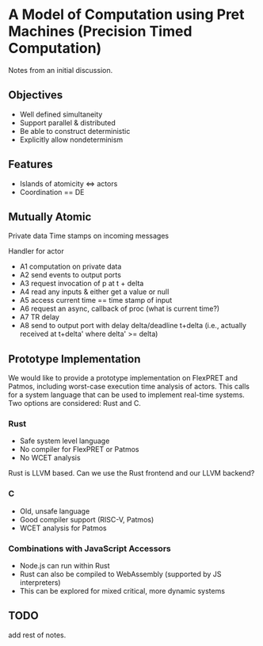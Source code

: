 # A Model of Computation using Pret Machines (Precision Timed Computation)

Notes from an initial discussion.

## Objectives

 * Well defined simultaneity
 * Support parallel & distributed
 * Be able to construct deterministic
 * Explicitly allow nondeterminism

## Features

 * Islands of atomicity <=> actors
 * Coordination == DE

## Mutually Atomic

Private data
Time stamps on incoming messages

Handler for actor

 * A1 computation on private data
 * A2 send events to output ports
 * A3 request invocation of p at t + delta
 * A4 read any inputs & either get a value or null
 * A5 access current time == time stamp of input
 * A6 request an async, callback of proc (what is current time?)
 * A7 TR delay
 * A8 send to output port with delay delta/deadline t+delta (i.e., actually received at t+delta' where delta' >= delta)

## Prototype Implementation

We would like to provide a prototype implementation on FlexPRET and Patmos,
including worst-case execution time analysis of actors.
This calls for a system language that can be used to implement real-time systems.
Two options are considered: Rust and C.

### Rust

 * Safe system level language
 * No compiler for FlexPRET or Patmos
 * No WCET analysis

Rust is LLVM based. Can we use the Rust frontend and our LLVM backend?

### C

 * Old, unsafe language
 * Good compiler support (RISC-V, Patmos)
 * WCET analysis for Patmos

### Combinations with JavaScript Accessors

 * Node.js can run within Rust
 * Rust can also be compiled to WebAssembly (supported by JS interpreters)
 * This can be explored for mixed critical, more dynamic systems

## TODO

add rest of notes.


